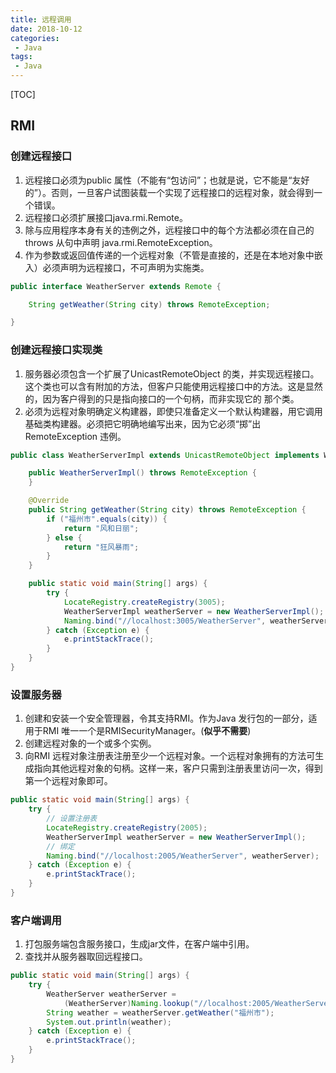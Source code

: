 ```yaml
---
title: 远程调用
date: 2018-10-12
categories: 
 - Java
tags: 
 - Java
---
```


[TOC]

## RMI

### 创建远程接口

1. 远程接口必须为public 属性（不能有“包访问”；也就是说，它不能是“友好的”）。否则，一旦客户试图装载一个实现了远程接口的远程对象，就会得到一个错误。
2.  远程接口必须扩展接口java.rmi.Remote。
3. 除与应用程序本身有关的违例之外，远程接口中的每个方法都必须在自己的throws 从句中声明
   java.rmi.RemoteException。
4. 作为参数或返回值传递的一个远程对象（不管是直接的，还是在本地对象中嵌入）必须声明为远程接口，不可声明为实施类。

```java
public interface WeatherServer extends Remote {

    String getWeather(String city) throws RemoteException;

}
```



### 创建远程接口实现类

1. 服务器必须包含一个扩展了UnicastRemoteObject 的类，并实现远程接口。这个类也可以含有附加的方法，但客户只能使用远程接口中的方法。这是显然的，因为客户得到的只是指向接口的一个句柄，而非实现它的
   那个类。
2. 必须为远程对象明确定义构建器，即使只准备定义一个默认构建器，用它调用基础类构建器。必须把它明确地编写出来，因为它必须“掷”出RemoteException 违例。

```java
public class WeatherServerImpl extends UnicastRemoteObject implements WeatherServer {

    public WeatherServerImpl() throws RemoteException {
    }

    @Override
    public String getWeather(String city) throws RemoteException {
        if ("福州市".equals(city)) {
            return "风和日丽";
        } else {
            return "狂风暴雨";
        }
    }

    public static void main(String[] args) {
        try {
            LocateRegistry.createRegistry(3005);
            WeatherServerImpl weatherServer = new WeatherServerImpl();
            Naming.bind("//localhost:3005/WeatherServer", weatherServer);
        } catch (Exception e) {
            e.printStackTrace();
        }
    }
}
```



### 设置服务器

1. 创建和安装一个安全管理器，令其支持RMI。作为Java 发行包的一部分，适用于RMI 唯一一个是RMISecurityManager。(**似乎不需要**)
2. 创建远程对象的一个或多个实例。
3. 向RMI 远程对象注册表注册至少一个远程对象。一个远程对象拥有的方法可生成指向其他远程对象的句柄。这样一来，客户只需到注册表里访问一次，得到第一个远程对象即可。

```java
public static void main(String[] args) {
    try {
        // 设置注册表
        LocateRegistry.createRegistry(2005);
        WeatherServerImpl weatherServer = new WeatherServerImpl();
        // 绑定
        Naming.bind("//localhost:2005/WeatherServer", weatherServer);
    } catch (Exception e) {
        e.printStackTrace();
    }
}
```

### 客户端调用

1. 打包服务端包含服务接口，生成jar文件，在客户端中引用。
2. 查找并从服务器取回远程接口。

```java
public static void main(String[] args) {
    try {
        WeatherServer weatherServer = 
            (WeatherServer)Naming.lookup("//localhost:2005/WeatherServer");
        String weather = weatherServer.getWeather("福州市");
        System.out.println(weather);
    } catch (Exception e) {
        e.printStackTrace();
    }
}
```

